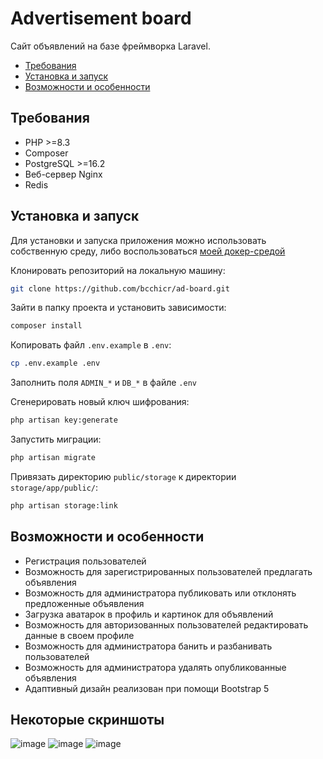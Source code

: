 # Advertisement board

Сайт объявлений на базе фреймворка Laravel.

- [Требования](#требования)
- [Установка и запуск](#установка-и-запуск)
- [Возможности и особенности](#возможности-и-особенности)

## Требования

- PHP >=8.3
- Composer
- PostgreSQL >=16.2
- Веб-сервер Nginx
- Redis

## Установка и запуск

Для установки и запуска приложения можно использовать собственную среду, либо воспользоваться [моей докер-средой](https://github.com/bcchicr/docker-php-env)

Клонировать репозиторий на локальную машину:

```bash
git clone https://github.com/bcchicr/ad-board.git
```

Зайти в папку проекта и установить зависимости:

```bash
composer install
```

Копировать файл `.env.example` в `.env`:

```bash
cp .env.example .env
```

Заполнить поля `ADMIN_*` и `DB_*` в файле `.env`

Сгенерировать новый ключ шифрования:

```bash
php artisan key:generate
```

Запустить миграции:

```bash
php artisan migrate
```

Привязать директорию `public/storage` к директории `storage/app/public/`:

```bash
php artisan storage:link
```

## Возможности и особенности

- Регистрация пользователей
- Возможность для зарегистрированных пользователей предлагать объявления
- Возможность для администратора публиковать или отклонять предложенные объявления
- Загрузка аватарок в профиль и картинок для объявлений
- Возможность для авторизованных пользователей редактировать данные в своем профиле
- Возможность для администратора банить и разбанивать пользователей
- Возможность для администратора удалять опубликованные объявления
- Адаптивный дизайн реализован при помощи Bootstrap 5

## Некоторые скриншоты
![image](https://github.com/bcchicr/ad-board/assets/160070250/6b561fee-619d-4b5b-80b4-629541b20b2b)
![image](https://github.com/bcchicr/ad-board/assets/160070250/fb0baa1a-5bce-4581-95c0-f51c260c256f)
![image](https://github.com/bcchicr/ad-board/assets/160070250/5a64d634-8d43-4f55-949d-7a3788d12196)



